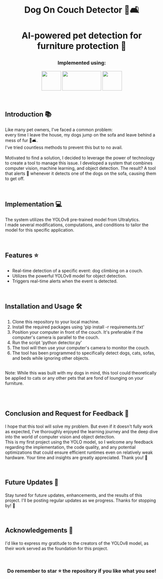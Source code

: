 #  <p align ="center" height="40px" width="40px"> Dog On Couch Detector 🐶🛋️ </p>

#  <p align ="center" height="40px" width="40px"> AI-powered pet detection for furniture protection 🤖 </p>



### <p align ="center"> Implemented using: </p>
<p align ="center">
<a href="https://www.python.org/" target="_blank" rel="noreferrer">   <img src="https://upload.wikimedia.org/wikipedia/commons/thumb/c/c3/Python-logo-notext.svg/800px-Python-logo-notext.svg.png" width="64" height="64" /></a>
<a href="https://docs.ultralytics.com/" target="_blank" rel="noreferrer">   <img src="https://ultralytics.com/static/brand/yolov8-r1-1.svg" width="128" height="64" /></a>  
<a href="https://opencv.org/" target="_blank" rel="noreferrer">   <img src="https://opencv.org/wp-content/uploads/2022/05/logo.png" width="64" height="64" /></a>  
</p>


<br>

##     <p align = "left"> Introduction 📚 </p>

Like many pet owners, I've faced a common problem:<br>every time I leave the house, my dogs jump on the sofa and leave behind a mess of fur 🐾🛋️. <br>I've tried countless methods to prevent this but to no avail.<br><br>
Motivated to find a solution, I decided to leverage the power of technology to create a tool to manage this issue. I developed a system that combines computer vision, machine learning, and object detection. The result? A tool that alerts 🚨 whenever it detects one of the dogs on the sofa, causing them to get off.

<br>

##     <p align = "left"> Implementation 💻 </p>
The system utilizes the YOLOv8 pre-trained model from Ultralytics. <br>I made several modifications, computations, and conditions to tailor the model for this specific application.

<br>

##     <p align = "left"> Features ⭐ </p>
 -  Real-time detection of a specific event: dog climbing on a couch.
 -  Utilizes the powerful YOLOv8 model for object detection.
 -  Triggers real-time alerts when the event is detected.

<br>

##     <p align = "left"> Installation and Usage 🛠️ </p>
1. Clone this repository to your local machine.
2. Install the required packages using 'pip install -r requirements.txt'
3. Position your computer in front of the couch. It's preferable if the computer's camera is parallel to the couch.
4. Run the script 'python detector.py'
5. The tool will then use your computer's camera to monitor the couch.
6. The tool has been programmed to specifically detect dogs, cats, sofas, and beds while ignoring other objects.
<br>
Note: While this was built with my dogs in mind, this tool could theoretically be applied to cats or any other pets that are fond of lounging on your furniture.

<br><br>

##     <p align = "left"> Conclusion and Request for Feedback 📝 </p>
I hope that this tool will solve my problem. But even if it doesn't fully work as expected, I've thoroughly enjoyed the learning journey and the deep dive into the world of computer vision and object detection.<br>
This is my first project using the YOLO model, so I welcome any feedback regarding the implementation, the code quality, and any potential optimizations that could ensure efficient runtimes even on relatively weak hardware. Your time and insights are greatly appreciated. Thank you! 🙏

<br>

##     <p align = "left"> Future Updates 🔮 </p>
Stay tuned for future updates, enhancements, and the results of this project. I'll be posting regular updates as we progress. Thanks for stopping by! 👋

<br>

##     <p align = "left"> Acknowledgements 🙏 </p>
I'd like to express my gratitude to the creators of the YOLOv8 model, as their work served as the foundation for this project.

<br>

### <p align ="center"> Do remember to star ⭐ the repository if you like what you see!</p>


